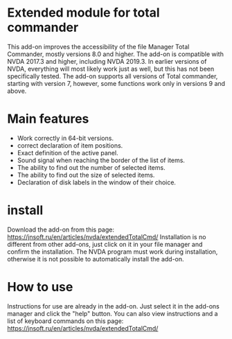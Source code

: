 # Extended module for total commander

This add-on improves the accessibility of the file Manager Total Commander, mostly versions 8.0 and higher.
The add-on is compatible with NVDA 2017.3 and higher, including NVDA 2019.3.
In earlier versions of NVDA, everything will most likely work just as well, but this has not been specifically tested.
The add-on supports all versions of Total commander, starting with version 7, however, some functions work only in versions 9 and above.

# Main features

* Work correctly in 64-bit versions.
* correct declaration of item positions.
* Exact definition of the active panel.
* Sound signal when reaching the border of the list of items.
* The ability to find out the number of selected items.
* The ability to find out the size of selected items.
* Declaration of disk labels in the window of their choice.

# install

Download the add-on from this page:
https://jnsoft.ru/en/articles/nvda/extendedTotalCmd/
Installation is no different from other add-ons, just click on it in your file manager and confirm the installation. The NVDA program must work during installation, otherwise it is not possible to automatically install the add-on.

# How to use

Instructions for use are already in the add-on. Just select it in the add-ons manager and click the "help" button.
You can also view instructions and a list of keyboard commands on this page:
https://jnsoft.ru/en/articles/nvda/extendedTotalCmd/
